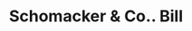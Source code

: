 ---
doi: 10.7916/D8NG62S5
date_other: '1860'
date_other_textual: 1860-1869
form: printed ephemera
genre:
- Invoices
name:
- Schomacker & Co.
object_in_context_url: https://biggert.cul.columbia.edu/items/view/ave_biggert_01445
subject_hierarchical_geographic:
- Philadelphia, Pennsylvania, United States
subject_name:
- Schomacker & Co.
title: Schomacker & Co.. Bill
sort_title: Schomacker & Co.. Bill
call_number: ave_biggert_01445
coordinates:
- 40.00944444444445,-75.13333333333334
pid: ave_biggert_01445
identifiers: ave_biggert_01445
thumbnail: false
permalink: /biggert/ave_biggert_01445/
layout: iiif-image-page
---